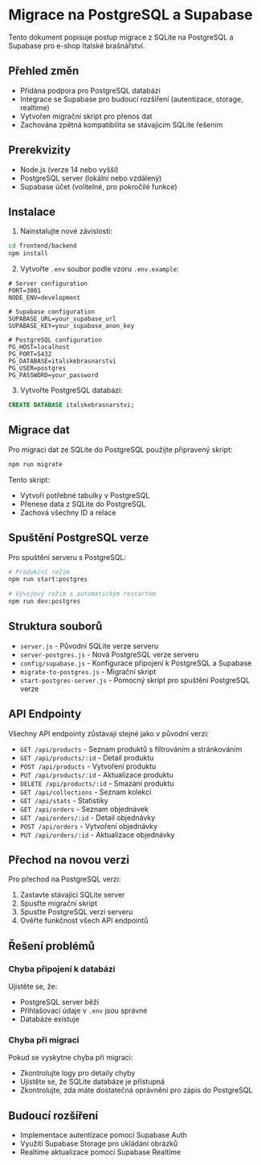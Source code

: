 # Migrace na PostgreSQL a Supabase

Tento dokument popisuje postup migrace z SQLite na PostgreSQL a Supabase pro e-shop Italské brašnářství.

## Přehled změn

- Přidána podpora pro PostgreSQL databázi
- Integrace se Supabase pro budoucí rozšíření (autentizace, storage, realtime)
- Vytvořen migrační skript pro přenos dat
- Zachována zpětná kompatibilita se stávajícím SQLite řešením

## Prerekvizity

- Node.js (verze 14 nebo vyšší)
- PostgreSQL server (lokální nebo vzdálený)
- Supabase účet (volitelné, pro pokročilé funkce)

## Instalace

1. Nainstalujte nové závislosti:

```bash
cd frontend/backend
npm install
```

2. Vytvořte `.env` soubor podle vzoru `.env.example`:

```
# Server configuration
PORT=3001
NODE_ENV=development

# Supabase configuration
SUPABASE_URL=your_supabase_url
SUPABASE_KEY=your_supabase_anon_key

# PostgreSQL configuration
PG_HOST=localhost
PG_PORT=5432
PG_DATABASE=italskebrasnarstvi
PG_USER=postgres
PG_PASSWORD=your_password
```

3. Vytvořte PostgreSQL databázi:

```sql
CREATE DATABASE italskebrasnarstvi;
```

## Migrace dat

Pro migraci dat ze SQLite do PostgreSQL použijte připravený skript:

```bash
npm run migrate
```

Tento skript:
- Vytvoří potřebné tabulky v PostgreSQL
- Přenese data z SQLite do PostgreSQL
- Zachová všechny ID a relace

## Spuštění PostgreSQL verze

Pro spuštění serveru s PostgreSQL:

```bash
# Produkční režim
npm run start:postgres

# Vývojový režim s automatickým restartem
npm run dev:postgres
```

## Struktura souborů

- `server.js` - Původní SQLite verze serveru
- `server-postgres.js` - Nová PostgreSQL verze serveru
- `config/supabase.js` - Konfigurace připojení k PostgreSQL a Supabase
- `migrate-to-postgres.js` - Migrační skript
- `start-postgres-server.js` - Pomocný skript pro spuštění PostgreSQL verze

## API Endpointy

Všechny API endpointy zůstávají stejné jako v původní verzi:

- `GET /api/products` - Seznam produktů s filtrováním a stránkováním
- `GET /api/products/:id` - Detail produktu
- `POST /api/products` - Vytvoření produktu
- `PUT /api/products/:id` - Aktualizace produktu
- `DELETE /api/products/:id` - Smazání produktu
- `GET /api/collections` - Seznam kolekcí
- `GET /api/stats` - Statistiky
- `GET /api/orders` - Seznam objednávek
- `GET /api/orders/:id` - Detail objednávky
- `POST /api/orders` - Vytvoření objednávky
- `PUT /api/orders/:id` - Aktualizace objednávky

## Přechod na novou verzi

Pro přechod na PostgreSQL verzi:

1. Zastavte stávající SQLite server
2. Spusťte migrační skript
3. Spusťte PostgreSQL verzi serveru
4. Ověřte funkčnost všech API endpointů

## Řešení problémů

### Chyba připojení k databázi

Ujistěte se, že:
- PostgreSQL server běží
- Přihlašovací údaje v `.env` jsou správné
- Databáze existuje

### Chyba při migraci

Pokud se vyskytne chyba při migraci:
- Zkontrolujte logy pro detaily chyby
- Ujistěte se, že SQLite databáze je přístupná
- Zkontrolujte, zda máte dostatečná oprávnění pro zápis do PostgreSQL

## Budoucí rozšíření

- Implementace autentizace pomocí Supabase Auth
- Využití Supabase Storage pro ukládání obrázků
- Realtime aktualizace pomocí Supabase Realtime